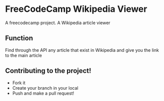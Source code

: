 # FreeCodeCamp Wikipedia Viewer

A freecodecamp project. A  Wikipedia article viewer

## Function

Find through the API any article that exist in Wikipedia and give you the link to the main article


## Contributing to the project!

*  Fork it 
*  Create your branch in your local
*  Push and make a pull request!

